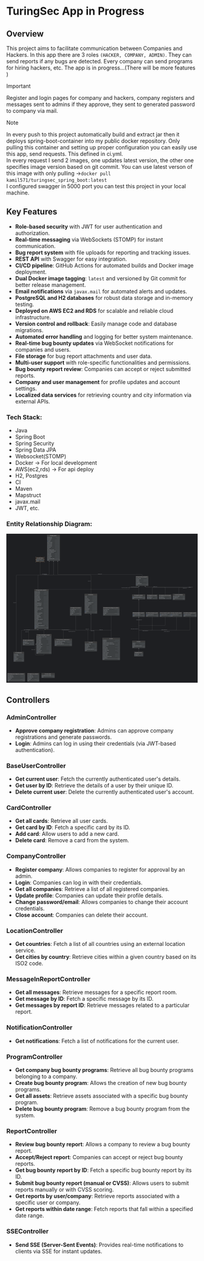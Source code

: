 # TuringSec App in Progress

## Overview
This project aims to facilitate communication between Companies and Hackers. 
In this app there are 3 roles `(HACKER, COMPANY, ADMIN)`. 
They can send reports if any bugs are detected. Every company can send programs for hiring hackers, etc. The app is in progress...(There will be more features )


> [!IMPORTANT]
> Register and login pages for company and hackers, company registers and messages sent to admins if they approve, they sent to generated password to company via mail.


> [!NOTE]
> In every push to this project automatically build and extract jar then it deploys spring-boot-container into my public docker repository. Only pulling this container and setting up proper configuration you can easily use this app, send requests. This defined in ci.yml. </br>
In every request I send 2 images, one updates latest version, the other one specifies image version based on git commit. You can use latest verson of this image with only pulling ->` docker pull kamil571/turingsec_spring_boot:latest `
 </br>I configured swagger in 5000 port you can test this project in your local machine.


## Key Features

- **Role-based security** with JWT for user authentication and authorization.
- **Real-time messaging** via WebSockets (STOMP) for instant communication.
- **Bug report system** with file uploads for reporting and tracking issues.
- **REST API** with Swagger for easy integration.
- **CI/CD pipeline**: GitHub Actions for automated builds and Docker image deployment.
- **Dual Docker image tagging**: `latest` and versioned by Git commit for better release management.
- **Email notifications** via `javax.mail` for automated alerts and updates.
- **PostgreSQL and H2 databases** for robust data storage and in-memory testing.
- **Deployed on AWS EC2 and RDS** for scalable and reliable cloud infrastructure.
- **Version control and rollback**: Easily manage code and database migrations.
- **Automated error handling** and logging for better system maintenance.
- **Real-time bug bounty updates** via WebSocket notifications for companies and users.
- **File storage** for bug report attachments and user data.
- **Multi-user support** with role-specific functionalities and permissions.
- **Bug bounty report review**: Companies can accept or reject submitted reports.
- **Company and user management** for profile updates and account settings.
- **Localized data services** for retrieving country and city information via external APIs.

### Tech Stack:

- Java
- Spring Boot
- Spring Security
- Spring Data JPA
- Websocket(STOMP)
- Docker -> For local development
- AWS(ec2,rds) -> For api deploy
- H2, Postgres
- CI
- Maven
- Mapstruct
- javax.mail
- JWT, etc.

### Entity Relationship Diagram:
![ER Diagram](TuringSec-db.png)
## Controllers

### AdminController
- **Approve company registration**: Admins can approve company registrations and generate passwords.
- **Login**: Admins can log in using their credentials (via JWT-based authentication).

### BaseUserController
- **Get current user**: Fetch the currently authenticated user's details.
- **Get user by ID**: Retrieve the details of a user by their unique ID.
- **Delete current user**: Delete the currently authenticated user's account.

### CardController
- **Get all cards**: Retrieve all user cards.
- **Get card by ID**: Fetch a specific card by its ID.
- **Add card**: Allow users to add a new card.
- **Delete card**: Remove a card from the system.

### CompanyController
- **Register company**: Allows companies to register for approval by an admin.
- **Login**: Companies can log in with their credentials.
- **Get all companies**: Retrieve a list of all registered companies.
- **Update profile**: Companies can update their profile details.
- **Change password/email**: Allows companies to change their account credentials.
- **Close account**: Companies can delete their account.

### LocationController
- **Get countries**: Fetch a list of all countries using an external location service.
- **Get cities by country**: Retrieve cities within a given country based on its ISO2 code.

### MessageInReportController
- **Get all messages**: Retrieve messages for a specific report room.
- **Get message by ID**: Fetch a specific message by its ID.
- **Get messages by report ID**: Retrieve messages related to a particular report.

### NotificationController
- **Get notifications**: Fetch a list of notifications for the current user.

### ProgramController
- **Get company bug bounty programs**: Retrieve all bug bounty programs belonging to a company.
- **Create bug bounty program**: Allows the creation of new bug bounty programs.
- **Get all assets**: Retrieve assets associated with a specific bug bounty program.
- **Delete bug bounty program**: Remove a bug bounty program from the system.

### ReportController
- **Review bug bounty report**: Allows a company to review a bug bounty report.
- **Accept/Reject report**: Companies can accept or reject bug bounty reports.
- **Get bug bounty report by ID**: Fetch a specific bug bounty report by its ID.
- **Submit bug bounty report (manual or CVSS)**: Allows users to submit reports manually or with CVSS scoring.
- **Get reports by user/company**: Retrieve reports associated with a specific user or company.
- **Get reports within date range**: Fetch reports that fall within a specified date range.

### SSEController
- **Send SSE (Server-Sent Events)**: Provides real-time notifications to clients via SSE for instant updates.



